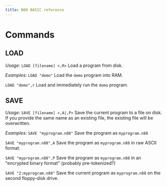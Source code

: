 ```yaml
---
title: N88 BASIC reference
---
```


# Commands
## LOAD
*Usage*: `LOAD [filename] <,R>`
Load a program from disk.

*Examples*:
`LOAD "demo"`
Load the `demo` program into RAM.

`LOAD "demo",r`
Load and immediately run the `demo` program.

## SAVE
*Usage*: `SAVE [filename] <,A|,P>`
Save the current program to a file on disk. If you provide the same name as an existing file, the existing file will be overwritten.

*Examples*:
`SAVE "myprogram.n88"`
Save the program as `myprogram.n88`

`SAVE "myprogram.n88",A`
Save the program as `myprogram.n88` in raw ASCII format.

`SAVE "myprogram.n88",P`
Save the program as `myprogram.n88` in an "encrypted binary format" (probably pre-tokenized?)

`SAVE "2:myprogram.n88"`
Save the current program as `myprogram.n88` on the second floppy-disk drive.
